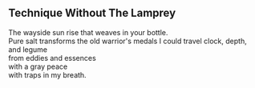Technique Without The Lamprey
-----------------------------
The wayside sun rise that weaves in your bottle.  
Pure salt transforms the old warrior's medals I could travel clock, depth, and legume  
from eddies and essences  
with a gray peace  
with traps in my breath.  
